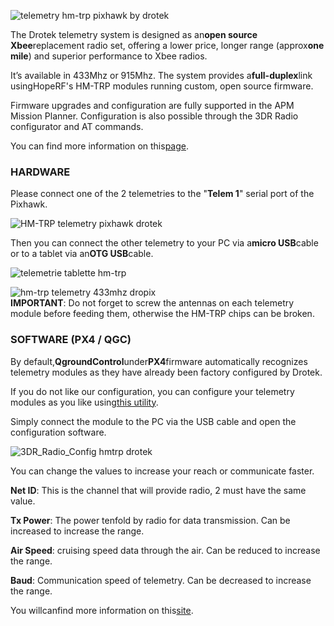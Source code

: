 ![](https://drotek.com/wp-content/uploads/2017/01/radio-telemetry-kit-433-915-mhz.jpg "telemetry hm-trp pixhawk by drotek")

  


The Drotek telemetry system is designed as an**open source Xbee**replacement radio set, offering a lower price, longer range \(approx**one mile**\) and superior performance to Xbee radios.

It’s available in 433Mhz or 915Mhz. The system provides a**full-duplex**link  usingHopeRF's HM-TRP modules running custom, open source firmware.

Firmware upgrades and configuration are fully supported in the APM Mission Planner. Configuration is also possible through the 3DR Radio configurator and AT commands.

You can find more information on this[page](https://drotek.com/shop/en/drotek-parts/795-radio-telemetry-kit-433-915-mhz.html).

  


### HARDWARE

Please connect one of the 2 telemetries to the "**Telem 1**" serial port of the Pixhawk.

![](https://drotek.com/wp-content/uploads/2017/01/DSC02048.jpg "HM-TRP telemetry pixhawk drotek")

Then you can connect the other telemetry to your PC via a**micro USB**cable or to a tablet via an**OTG USB**cable.

![](https://drotek.com/wp-content/uploads/2017/01/Planner-APM-Android-700x382.jpg "telemetrie tablette hm-trp")

  


![](https://drotek.com/wp-content/uploads/2017/01/groundstation-with-MP-700x383.png "hm-trp telemetry 433mhz dropix")  
**IMPORTANT**: Do not forget to screw the antennas on each telemetry module before feeding them, otherwise the HM-TRP chips can be broken.

  


  


### SOFTWARE \(PX4 / QGC\)

  


By default,**QgroundControl**under**PX4**firmware automatically recognizes telemetry modules as they have already been factory configured by Drotek.

If you do not like our configuration, you can configure your telemetry modules as you like using[this utility](http://vps.oborne.me/3drradioconfig.zip).

Simply connect the module to the PC via the USB cable and open the configuration software.

![](https://drotek.com/wp-content/uploads/2017/01/3DR_Radio_Config-700x536.png "3DR\_Radio\_Config hmtrp drotek")

You can change the values to increase your reach or communicate faster.

**Net ID**: This is the channel that will provide radio, 2 must have the same value.

**Tx Power**: The power tenfold by radio for data transmission. Can be increased to increase the range.

**Air Speed**: cruising speed data through the air. Can be reduced to increase the range.

**Baud**: Communication speed of telemetry. Can be decreased to increase the range.

You willcanfind more information on this[site](http://ardupilot.org/copter/docs/common-configuring-a-telemetry-radio-using-mission-planner.html).

  


  


